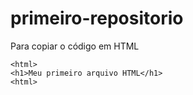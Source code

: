 # primeiro-repositorio

Para copiar o código em HTML
```
<html>
<h1>Meu primeiro arquivo HTML</h1>
<html>
```
